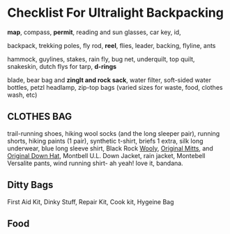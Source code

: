 # Checklist For Ultralight Backpacking

**map**, compass, **permit**, reading and sun glasses, car key, id, 

backpack, trekking poles, fly rod, **reel**, flies, leader, backing, flyline, ants

hammock, guylines, stakes, rain fly, bug net, underquilt, top quilt, snakeskin, dutch flys for tarp, **d-rings**

blade, 
bear bag and **zingIt and rock sack**, 
water filter, 
soft-sided water bottles, 
petzl headlamp, 
zip-top bags (varied sizes for waste, food, clothes wash, etc)


## CLOTHES BAG

trail-running shoes, 
hiking wool socks (and the long sleeper pair),
running shorts,
hiking paints (1 pair), 
synthetic t-shirt, 
briefs 1 extra,
silk long underwear, 
blue long sleeve shirt,
Black Rock [Wooly](https://www.blackrockgear.com/product-page/charcoal-wooly), 
[Original Mitts](https://www.blackrockgear.com/product-page/original-liner-mitts), and 
[Original Down Hat](https://www.blackrockgear.com/product-page/original-blackrock-hat-1), 
Montbell U.L. Down Jacket, 
rain jacket, Montebell Versalite pants, 
wind running shirt- ah yeah! love it, 
bandana.

## Ditty Bags

First Aid Kit, Dinky Stuff, Repair Kit, Cook kit, Hygeine Bag

## Food

